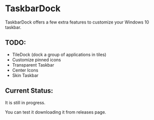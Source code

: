 # TaskbarDock

TaskbarDock offers a few extra features to customize your Windows 10 taskbar.

## TODO:
- TileDock (dock a group of applications in tiles)
- Customize pinned icons
- Transparent Taskbar
- Center Icons
- Skin Taskbar

## Current Status:

It is still in progress. 

You can test it downloading it from releases page.

